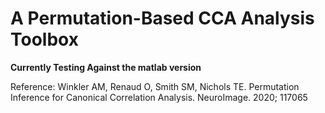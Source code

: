 # A Permutation-Based CCA Analysis Toolbox
**Currently Testing Against the matlab version**

Reference: Winkler AM, Renaud O, Smith SM, Nichols TE. Permutation Inference for Canonical Correlation Analysis. NeuroImage. 2020; 117065